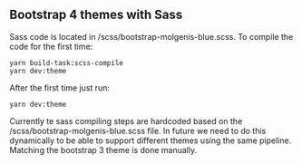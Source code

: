 ## Bootstrap 4 themes with Sass

Sass code is located in /scss/bootstrap-molgenis-blue.scss. To compile the code for the first time:
```
yarn build-task:scss-compile
yarn dev:theme
```

After the first time just run:
```
yarn dev:theme
```

Currently te sass compiling steps are hardcoded based on the /scss/bootstrap-molgenis-blue.scss 
file. In future we need to do this dynamically to be able to support different themes using the same
pipeline. Matching the bootstrap 3 theme is done manually. 


